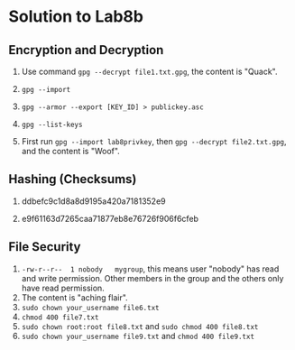 # Solution to Lab8b

## Encryption and Decryption

1. Use command `gpg --decrypt file1.txt.gpg`, the content is "Quack".
2. `gpg --import`

3. `gpg --armor --export [KEY_ID] > publickey.asc`
4. `gpg --list-keys`

5. First run `gpg --import lab8privkey`, then `gpg --decrypt file2.txt.gpg`, and the content is "Woof".

## Hashing (Checksums)

1. ddbefc9c1d8a8d9195a420a7181352e9

2. e9f61163d7265caa71877eb8e76726f906f6cfeb

## File Security

1. `-rw-r--r--  1 nobody   mygroup`, this means user "nobody" has read and write permission. Other members in the group and the others only have read permission.
2. The content is "aching flair".
3. `sudo chown your_username file6.txt`
4. `chmod 400 file7.txt`
5. `sudo chown root:root file8.txt` and `sudo chmod 400 file8.txt`
6. `sudo chown your_username file9.txt` and `chmod 400 file9.txt`
